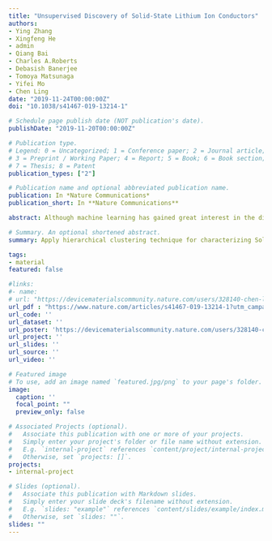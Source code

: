 ```yaml
---
title: "Unsupervised Discovery of Solid-State Lithium Ion Conductors"
authors:
- Ying Zhang
- Xingfeng He
- admin
- Qiang Bai
- Charles A.Roberts
- Debasish Banerjee
- Tomoya Matsunaga
- Yifei Mo
- Chen Ling
date: "2019-11-24T00:00:00Z"
doi: "10.1038/s41467-019-13214-1"

# Schedule page publish date (NOT publication's date).
publishDate: "2019-11-20T00:00:00Z"

# Publication type.
# Legend: 0 = Uncategorized; 1 = Conference paper; 2 = Journal article;
# 3 = Preprint / Working Paper; 4 = Report; 5 = Book; 6 = Book section;
# 7 = Thesis; 8 = Patent
publication_types: ["2"]

# Publication name and optional abbreviated publication name.
publication: In *Nature Communications*
publication_short: In **Nature Communications**

abstract: Although machine learning has gained great interest in the discovery of functional materials, the advancement of reliable models is impeded by the scarcity of available materials property data. Here we propose and demonstrate a distinctive approach for materials discovery using unsupervised learning, which does not require labeled data and thus alleviates the data scarcity challenge. Using solid-state Li-ion conductors as a model problem, unsupervised learning utilizes a limited quantity of conductivity data to cluster a broad range of Li-containing materials that narrows a high-throughput screening of a large candidate list to a prioritized list for further accurate screening. Our unsupervised learning scheme discovers sixteen new fast Li conductors with conductivities of 10^-4 to 10^-1 S cm^-1 predicted in ab initio molecular dynamics simulations. These compounds have structures and chemistries distinct to known systems, demonstrating the capability of unsupervised learning for discovering materials over a wide materials space with limited property data.

# Summary. An optional shortened abstract.
summary: Apply hierarchical clustering technique for characterizing Solid-State Lithium Ion conductors

tags:
- material
featured: false

#links:
#- name:
# url: "https://devicematerialscommunity.nature.com/users/328140-chen-ling/posts/56441-discovering-novel-solid-state-lithium-ion-conductors-through-unsupervised-learning"
url_pdf : "https://www.nature.com/articles/s41467-019-13214-1?utm_campaign=MultipleJournals_USG_DEVICE&utm_source=Nature_community&utm_medium=Community_sites&utm_content=BenJoh-Nature-MultipleJournals-Engineering-Global"
url_code: ''
url_dataset: ''
url_poster: 'https://devicematerialscommunity.nature.com/users/328140-chen-ling/posts/56441-discovering-novel-solid-state-lithium-ion-conductors-through-unsupervised-learning'
url_project: ''
url_slides: ''
url_source: ''
url_video: ''

# Featured image
# To use, add an image named `featured.jpg/png` to your page's folder.
image:
  caption: ''
  focal_point: ""
  preview_only: false

# Associated Projects (optional).
#   Associate this publication with one or more of your projects.
#   Simply enter your project's folder or file name without extension.
#   E.g. `internal-project` references `content/project/internal-project/index.md`.
#   Otherwise, set `projects: []`.
projects:
- internal-project

# Slides (optional).
#   Associate this publication with Markdown slides.
#   Simply enter your slide deck's filename without extension.
#   E.g. `slides: "example"` references `content/slides/example/index.md`.
#   Otherwise, set `slides: ""`.
slides: ""
---
```

